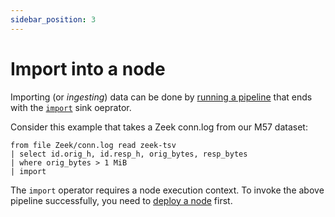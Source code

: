 ```yaml
---
sidebar_position: 3
---
```


# Import into a node

Importing (or *ingesting*) data can be done by [running a
pipeline](run-a-pipeline/README.md) that ends with the
[`import`](../operators/sinks/import.md) sink oeprator.

Consider this example that takes a Zeek conn.log from our M57 dataset:

```
from file Zeek/conn.log read zeek-tsv
| select id.orig_h, id.resp_h, orig_bytes, resp_bytes
| where orig_bytes > 1 MiB
| import
```

The `import` operator requires a node execution context. To invoke the above
pipeline successfully, you need to [deploy a
node](../setup-guides/deploy-a-node/README.md) first.
